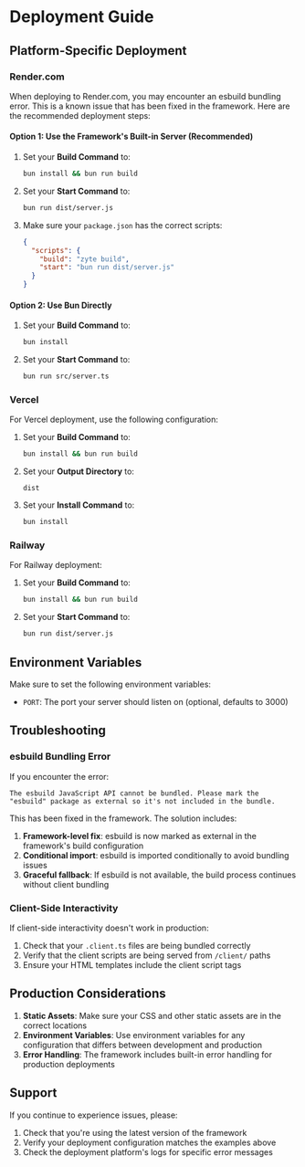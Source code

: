 # Deployment Guide

## Platform-Specific Deployment

### Render.com

When deploying to Render.com, you may encounter an esbuild bundling error. This is a known issue that has been fixed in the framework. Here are the recommended deployment steps:

#### Option 1: Use the Framework's Built-in Server (Recommended)

1. Set your **Build Command** to:
   ```bash
   bun install && bun run build
   ```

2. Set your **Start Command** to:
   ```bash
   bun run dist/server.js
   ```

3. Make sure your `package.json` has the correct scripts:
   ```json
   {
     "scripts": {
       "build": "zyte build",
       "start": "bun run dist/server.js"
     }
   }
   ```

#### Option 2: Use Bun Directly

1. Set your **Build Command** to:
   ```bash
   bun install
   ```

2. Set your **Start Command** to:
   ```bash
   bun run src/server.ts
   ```

### Vercel

For Vercel deployment, use the following configuration:

1. Set your **Build Command** to:
   ```bash
   bun install && bun run build
   ```

2. Set your **Output Directory** to:
   ```
   dist
   ```

3. Set your **Install Command** to:
   ```bash
   bun install
   ```

### Railway

For Railway deployment:

1. Set your **Build Command** to:
   ```bash
   bun install && bun run build
   ```

2. Set your **Start Command** to:
   ```bash
   bun run dist/server.js
   ```

## Environment Variables

Make sure to set the following environment variables:

- `PORT`: The port your server should listen on (optional, defaults to 3000)

## Troubleshooting

### esbuild Bundling Error

If you encounter the error:
```
The esbuild JavaScript API cannot be bundled. Please mark the "esbuild" package as external so it's not included in the bundle.
```

This has been fixed in the framework. The solution includes:

1. **Framework-level fix**: esbuild is now marked as external in the framework's build configuration
2. **Conditional import**: esbuild is imported conditionally to avoid bundling issues
3. **Graceful fallback**: If esbuild is not available, the build process continues without client bundling

### Client-Side Interactivity

If client-side interactivity doesn't work in production:

1. Check that your `.client.ts` files are being bundled correctly
2. Verify that the client scripts are being served from `/client/` paths
3. Ensure your HTML templates include the client script tags

## Production Considerations

1. **Static Assets**: Make sure your CSS and other static assets are in the correct locations
2. **Environment Variables**: Use environment variables for any configuration that differs between development and production
3. **Error Handling**: The framework includes built-in error handling for production deployments

## Support

If you continue to experience issues, please:

1. Check that you're using the latest version of the framework
2. Verify your deployment configuration matches the examples above
3. Check the deployment platform's logs for specific error messages 